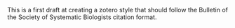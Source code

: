 This is a first draft at creating a zotero style that should follow the Bulletin of the Society of Systematic Biologists citation format.
